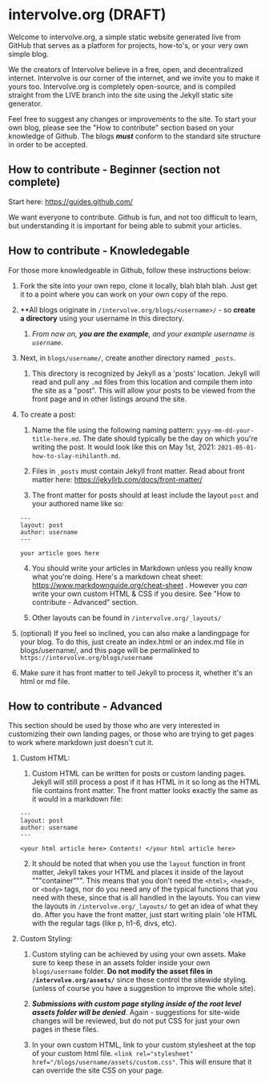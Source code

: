 # intervolve.org (DRAFT)


Welcome to intervolve.org, a simple static website generated live from GitHub that serves as a platform for projects, how-to's, or your very own simple blog.

We the creators of Intervolve believe in a free, open, and decentralized internet.  Intervolve is our corner of the internet, and we invite you to make it yours too.  Intervolve.org is completely open-source, and is compiled straight from the LIVE branch into the site using the Jekyll static site generator.

Feel free to suggest any changes or improvements to the site.  To start your own blog, please see the "How to contribute" section based on your knowledge of Github.  The blogs ***must*** conform to the standard site structure in order to be accepted.  

## How to contribute - Beginner (section not complete)

Start here:  https://guides.github.com/

We want everyone to contribute.  Github is fun, and not too difficult to learn, but understanding it is important for being able to submit your articles.

## How to contribute - Knowledegable

For those more knowledgeable in Github, follow these instructions below:

1. Fork the site into your own repo, clone it locally, blah blah blah.  Just get it to a point where you can work on your own copy of the repo.

2. **All blogs originate in `/intervolve.org/blogs/<username>/` - so **create a directory** using your username in this directory. 
  
   1. *From now on, **you are the example**, and your example username is `username`.*

3. Next, in `blogs/username/`, create another directory named `_posts`.
  
   1. This directory is recognized by Jekyll as a 'posts' location.  Jekyll will read and pull any `.md` files from this location and compile them into the site as a "post".  This will allow your posts to be viewed from the front page and in other listings around the site.

4. To create a post:
  
   1. Name the file using the following naming pattern:  `yyyy-mm-dd-your-title-here.md`.  The date should typically be the day on which you're writing the post.  It would look like this on May 1st, 2021:  `2021-05-01-how-to-slay-nihilanth.md`.
  
   2. Files in `_posts` must contain Jekyll front matter.  Read about front matter here:  https://jekyllrb.com/docs/front-matter/
  
   3. The front matter for posts should at least include the layout `post` and your authored name like so:
    ```
    ---
    layout: post
    author: username
    ---

    your article goes here
    ```
  
   4. You should write your articles in Markdown unless you really know what you're doing.  Here's a markdown cheat sheet:  https://www.markdownguide.org/cheat-sheet .  However you *can* write your own custom HTML & CSS if you desire.  See "How to contribute - Advanced" section.

   5. Other layouts can be found in `/intervolve.org/_layouts/`

4. (optional)  If you feel so inclined, you can also make a landingpage for your blog.  To do this, just create an index.html or an index.md file in blogs/username/, and this page will be permalinked to `https://intervolve.org/blogs/username`

  1. Make sure it has front matter to tell Jekyll to process it, whether it's an html or md file.
   
## How to contribute - Advanced

This section should be used by those who are very interested in customizing their own landing pages, or those who are trying to get pages to work where markdown just doesn't cut it.

1. Custom HTML:

   1. Custom HTML can be written for posts or custom landing pages.  Jekyll will still process a post if it has HTML in it so long as the HTML file contains front matter.  The front matter looks exactly the same as it would in a markdown file:
    ```
    ---
    layout: post
    author: username
    ---
    
    <your html article here> Contents! </your html article here>
    ```
 
   2. It should be noted that when you use the `layout` function in front matter, Jekyll takes your HTML and places it inside of the layout """container""".  This means that you don't need the `<html>`, `<head>`, or `<body>` tags, nor do you need any of the typical functions that you need with these, since that is all handled in the layouts.  You can view the layouts in `/intervolve.org/_layouts/` to get an idea of what they do.  After you have the front matter, just start writing plain 'ole HTML with the regular tags (like p, h1-6, divs, etc).

2. Custom Styling:

   1. Custom styling can be achieved by using your own assets.  Make sure to keep these in an assets folder inside your own `blogs/username` folder.  **Do not modify the asset files in `/intervolve.org/assets/`** since these control the sitewide styling.  (unless of course you have a suggestion to improve the whole site).

   2. ***Submissions with custom page styling inside of the root level assets folder will be denied***.  Again - suggestions for site-wide changes will be reviewed, but do not put CSS for just your own pages in these files.

   3. In your own custom HTML, link to your custom stylesheet at the top of your custom html file.  `<link rel="stylesheet" href="/blogs/username/assets/custom.css"`.  This will ensure that it can override the site CSS on your page.

    
